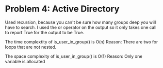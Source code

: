 # Problem 4: Active Directory
Used recursion, because you can't be sure how many groups deep you will have to search. I used the or operator on the output so it only takes one call to report True for the output to be True.

The time complextity of is_user_in_group() is O(n) Reason: There are two for loops that are not nested.

The space complexity of is_user_in_group() is O(1) Reason: Only one variable is allocated

